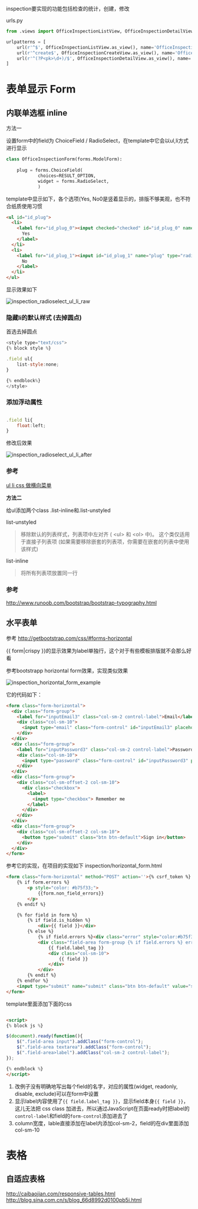 inspection要实现的功能包括检查的统计，创建，修改

urls.py
``` python
from .views import OfficeInspectionListView, OfficeInspectionDetailView, OfficeInspectionCreateView

urlpatterns = [
    url(r'^$', OfficeInspectionListView.as_view(), name='OfficeInspection_list'),
    url(r'^create$', OfficeInspectionCreateView.as_view(), name='OfficeInspection_create'),
    url(r'^(?P<pk>\d+)/$', OfficeInspectionDetailView.as_view(), name='OfficeInspection_detail'), 
]
```

# 表单显示 Form
## 内联单选框 inline
方法一

设置form中的field为 ChoiceField / RadioSelect，在template中它会以ul,li方式进行显示
``` python
class OfficeInspectionForm(forms.ModelForm):
      
    plug = forms.ChoiceField(
            choices=RESULT_OPTION,
            widget = forms.RadioSelect,
            )
```
template中显示如下，各个选项(Yes, No0是竖着显示的，排版不够美观，也不符合纸质使用习惯
``` html
<ul id="id_plug">
  <li>
    <label for="id_plug_0"><input checked="checked" id="id_plug_0" name="plug" type="radio" value="yes"> 
      Yes
    </label>
  </li>
  <li>
    <label for="id_plug_1"><input id="id_plug_1" name="plug" type="radio" value="no"> 
      No
    </label>
  </li>
</ul>
```
显示效果如下

![inspection_radioselect_ul_li_raw](img/inspection_radioselect_ul_li_raw.png)

### 隐藏li的默认样式 (去掉圆点)
首选去掉圆点
``` javascript
<style type="text/css">
{% block style %}

.field ul{
	list-style:none;
}

{% endblock%}
</style>
```

### 添加浮动属性
``` javascript

.field li{
	float:left;
}

```
修改后效果

![inspection_radioselect_ul_li_after](img/inspection_radioselect_ul_li_after.png)

### 参考
[ul li css 做横向菜单](http://www.cnblogs.com/amylis_chen/archive/2011/09/24/2188398.html)

**方法二**

给ul添加两个class .list-inline和.list-unstyled  

list-unstyled
> 移除默认的列表样式，列表项中左对齐 ( \<ul\> 和 \<ol\> 中)。 这个类仅适用于直接子列表项 (如果需要移除嵌套的列表项，你需要在嵌套的列表中使用该样式)	

list-inline
> 将所有列表项放置同一行	

### 参考
http://www.runoob.com/bootstrap/bootstrap-typography.html
	
## 水平表单
参考 http://getbootstrap.com/css/#forms-horizontal

{{ form|crispy }}的显示效果为label单独行，这个对于有些模板排版就不会那么好看

参考bootstrapp horizontal form效果，实现类似效果

![inspection_horizontal_form_example](img/inspection_horizontal_form_example.png)

它的代码如下：
``` html
<form class="form-horizontal">
  <div class="form-group">
    <label for="inputEmail3" class="col-sm-2 control-label">Email</label>
    <div class="col-sm-10">
      <input type="email" class="form-control" id="inputEmail3" placeholder="Email">
    </div>
  </div>
  <div class="form-group">
    <label for="inputPassword3" class="col-sm-2 control-label">Password</label>
    <div class="col-sm-10">
      <input type="password" class="form-control" id="inputPassword3" placeholder="Password">
    </div>
  </div>
  <div class="form-group">
    <div class="col-sm-offset-2 col-sm-10">
      <div class="checkbox">
        <label>
          <input type="checkbox"> Remember me
        </label>
      </div>
    </div>
  </div>
  <div class="form-group">
    <div class="col-sm-offset-2 col-sm-10">
      <button type="submit" class="btn btn-default">Sign in</button>
    </div>
  </div>
</form>
```
参考它的实现，在项目的实现如下
inspection/horizontal_form.html
``` html
<form class="form-horizontal" method="POST" action=''>{% csrf_token %}
    {% if form.errors %}
        <p style="color: #b75f33;">
            {{form.non_field_errors}}
        </p>
    {% endif %}

    {% for field in form %}
        {% if field.is_hidden %}
            <div>{{ field }}</div>
        {% else %}
            {% if field.errors %}<div class="error" style="color:#b75f33">{{ field.errors }}</div>{% endif %}
            <div class="field-area form-group {% if field.errors %} error{% endif %}">                
                {{ field.label_tag }}                
                <div class="col-sm-10">
                    {{ field }}
                </div>
            </div>
        {% endif %}            
    {% endfor %}
    <input type="submit" name="submit" class="btn btn-default" value="submit"/>
</form>
```

template里面添加下面的css
``` html

<script>
{% block js %}

$(document).ready(function(){
	$(".field-area input").addClass("form-control");
	$(".field-area textarea").addClass("form-control");
	$(".field-area>label").addClass("col-sm-2 control-label");
});

{% endblock %}
</script>
```

1. 改例子没有明确地写出每个field的名字，对应的属性(widget, readonly, disable, exclude)可以在form中设置  
2. 显示label内容使用了```{{ field.label_tag }}```，显示field本身```{{ field }}```，这儿无法把 css class 加进去，所以通过JavaScript在页面ready时把label的```control-label```和field的```form-control```添加进去了  
3. column宽度，lable直接添加在label内添加col-sm-2，field的在div里面添加col-sm-10

# 表格
## 自适应表格
http://caibaojian.com/responsive-tables.html  
http://blog.sina.com.cn/s/blog_66d8992d0100pb5i.html

